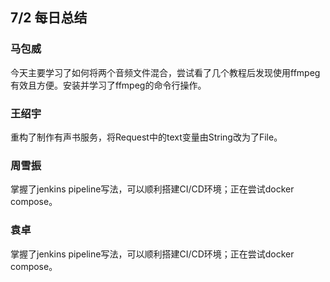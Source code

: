 ## 7/2 每日总结

### 马包威
今天主要学习了如何将两个音频文件混合，尝试看了几个教程后发现使用ffmpeg有效且方便。安装并学习了ffmpeg的命令行操作。

### 王绍宇
重构了制作有声书服务，将Request中的text变量由String改为了File。

### 周雪振
掌握了jenkins pipeline写法，可以顺利搭建CI/CD环境；正在尝试docker compose。

### 袁卓
掌握了jenkins pipeline写法，可以顺利搭建CI/CD环境；正在尝试docker compose。